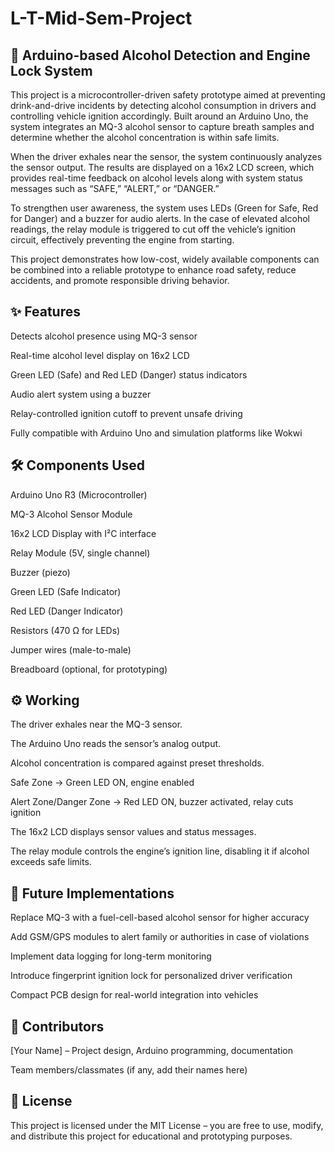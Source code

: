 # L-T-Mid-Sem-Project

## 🚗 Arduino-based Alcohol Detection and Engine Lock System

This project is a microcontroller-driven safety prototype aimed at preventing drink-and-drive incidents by detecting alcohol consumption in drivers and controlling vehicle ignition accordingly. Built around an Arduino Uno, the system integrates an MQ-3 alcohol sensor to capture breath samples and determine whether the alcohol concentration is within safe limits.

When the driver exhales near the sensor, the system continuously analyzes the sensor output. The results are displayed on a 16x2 LCD screen, which provides real-time feedback on alcohol levels along with system status messages such as “SAFE,” “ALERT,” or “DANGER.”

To strengthen user awareness, the system uses LEDs (Green for Safe, Red for Danger) and a buzzer for audio alerts. In the case of elevated alcohol readings, the relay module is triggered to cut off the vehicle’s ignition circuit, effectively preventing the engine from starting.

This project demonstrates how low-cost, widely available components can be combined into a reliable prototype to enhance road safety, reduce accidents, and promote responsible driving behavior.

## ✨ Features

Detects alcohol presence using MQ-3 sensor

Real-time alcohol level display on 16x2 LCD

Green LED (Safe) and Red LED (Danger) status indicators

Audio alert system using a buzzer

Relay-controlled ignition cutoff to prevent unsafe driving

Fully compatible with Arduino Uno and simulation platforms like Wokwi

## 🛠 Components Used

Arduino Uno R3 (Microcontroller)

MQ-3 Alcohol Sensor Module

16x2 LCD Display with I²C interface

Relay Module (5V, single channel)

Buzzer (piezo)

Green LED (Safe Indicator)

Red LED (Danger Indicator)

Resistors (470 Ω for LEDs)

Jumper wires (male-to-male)

Breadboard (optional, for prototyping)

## ⚙️ Working

The driver exhales near the MQ-3 sensor.

The Arduino Uno reads the sensor’s analog output.

Alcohol concentration is compared against preset thresholds.

Safe Zone → Green LED ON, engine enabled

Alert Zone/Danger Zone → Red LED ON, buzzer activated, relay cuts ignition

The 16x2 LCD displays sensor values and status messages.

The relay module controls the engine’s ignition line, disabling it if alcohol exceeds safe limits.

## 🚀 Future Implementations

Replace MQ-3 with a fuel-cell-based alcohol sensor for higher accuracy

Add GSM/GPS modules to alert family or authorities in case of violations

Implement data logging for long-term monitoring

Introduce fingerprint ignition lock for personalized driver verification

Compact PCB design for real-world integration into vehicles

## 👥 Contributors

[Your Name] – Project design, Arduino programming, documentation

Team members/classmates (if any, add their names here)

## 📜 License

This project is licensed under the MIT License – you are free to use, modify, and distribute this project for educational and prototyping purposes.
